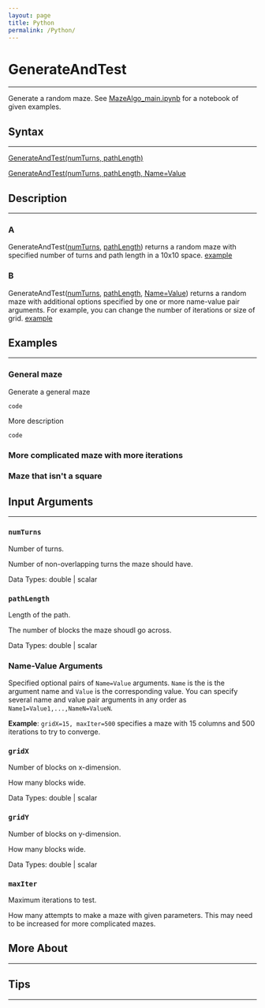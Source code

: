 ```yaml
---
layout: page
title: Python
permalink: /Python/
---
```


# GenerateAndTest
---

Generate a random maze. See [MazeAlgo_main.ipynb](https://github.com/tulimid1/Maze_Task/blob/main/MazeAlgo_main.ipynb) for a notebook of given examples. 

## Syntax
---

[GenerateAndTest(numTurns, pathLength)](#a)

[GenerateAndTest(numTurns, pathLength, Name=Value](#b)

## Description
---
### A
GenerateAndTest([numTurns](#numturns), [pathLength](#pathlength)) returns a random maze with specified number of turns and path length in a 10x10 space. [example](#general-maze)

### B 
GenerateAndTest([numTurns](#numturns), [pathLength](#pathlength), [Name=Value](#name-value-arguments)) returns a random maze with additional options specified by one or more name-value pair arguments. For example, you can change the number of iterations or size of grid. [example](#more-complicated-maze-with-more-iterations)

## Examples 
---
### General maze
Generate a general maze

    code

More description 

    code

### More complicated maze with more iterations

### Maze that isn't a square

## Input Arguments
---
### ```numTurns```
Number of turns.

Number of non-overlapping turns the maze should have. 

Data Types: double | scalar

### ```pathLength```
Length of the path.

The number of blocks the maze shoudl go across. 

Data Types: double | scalar

### Name-Value Arguments

Specified optional pairs of ```Name=Value``` arguments. ```Name``` is the is the argument name and ```Value``` is the corresponding value. You can specify several name and value pair arguments in any order as ```Name1=Value1,...,NameN=ValueN```. 

**Example**: ```gridX=15, maxIter=500``` specifies a maze with 15 columns and 500 iterations to try to converge. 

### ```gridX```
Number of blocks on x-dimension. 

How many blocks wide. 

Data Types: double | scalar

### ```gridY```
Number of blocks on y-dimension. 

How many blocks wide. 

Data Types: double | scalar

### ```maxIter```
Maximum iterations to test.

How many attempts to make a maze with given parameters. This may need to be increased for more complicated mazes. 

## More About 
---

## Tips 
---

